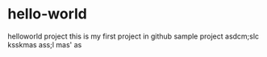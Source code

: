 # hello-world
helloworld project
this is my first project in github
sample project
asdcm;slc ksskmas
 ass;l mas' as

